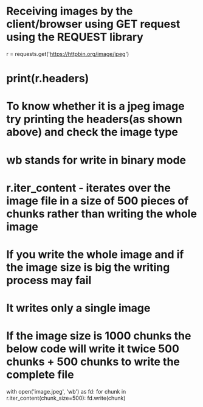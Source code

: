 # Receiving images by the client/browser using GET request using the REQUEST library

r = requests.get('https://httpbin.org/image/jpeg')
# print(r.headers)

# To know whether it is a jpeg image try printing the headers(as shown above) and check the image type
# wb stands for write in binary mode
# r.iter_content - iterates over the image file in a size of 500 pieces of chunks rather than writing the whole image
# If you write the whole image and if the image size is big the writing process may fail
# It writes only a single image
# If the image size is 1000 chunks the below code will write it twice 500 chunks + 500 chunks to write the complete file
with open('image.jpeg', 'wb') as fd:
   for chunk in r.iter_content(chunk_size=500):
      fd.write(chunk)
